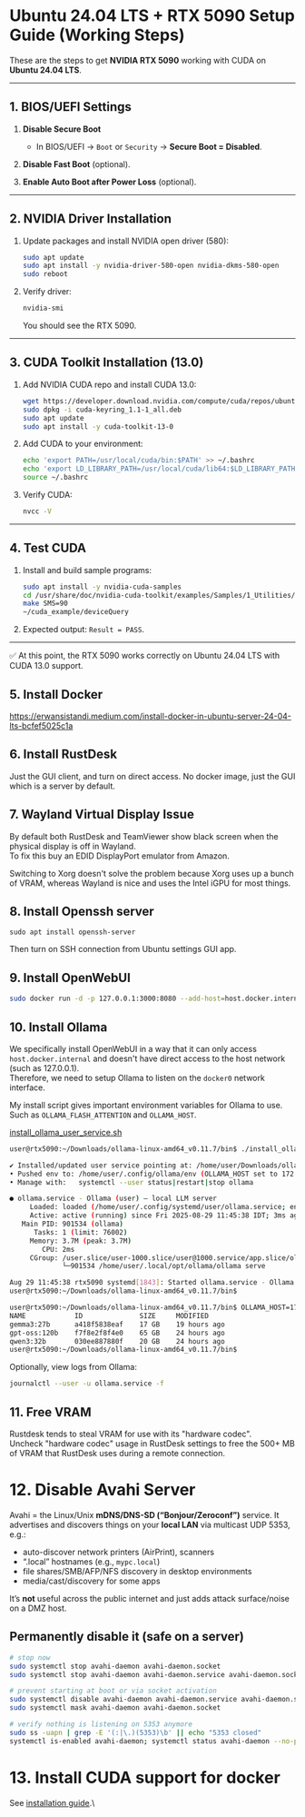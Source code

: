 # Ubuntu 24.04 LTS + RTX 5090 Setup Guide (Working Steps)

These are the steps to get **NVIDIA RTX 5090** working with CUDA on **Ubuntu 24.04 LTS**.

---

## 1. BIOS/UEFI Settings

1. **Disable Secure Boot**  
   - In BIOS/UEFI → `Boot` or `Security` → **Secure Boot = Disabled**.

2. **Disable Fast Boot** (optional).  
3. **Enable Auto Boot after Power Loss** (optional).

---

## 2. NVIDIA Driver Installation

1. Update packages and install NVIDIA open driver (580):
   ```bash
   sudo apt update
   sudo apt install -y nvidia-driver-580-open nvidia-dkms-580-open
   sudo reboot
   ```

2. Verify driver:
   ```bash
   nvidia-smi
   ```
   You should see the RTX 5090.

---

## 3. CUDA Toolkit Installation (13.0)

1. Add NVIDIA CUDA repo and install CUDA 13.0:
   ```bash
   wget https://developer.download.nvidia.com/compute/cuda/repos/ubuntu2404/x86_64/cuda-keyring_1.1-1_all.deb
   sudo dpkg -i cuda-keyring_1.1-1_all.deb
   sudo apt update
   sudo apt install -y cuda-toolkit-13-0
   ```

2. Add CUDA to your environment:
   ```bash
   echo 'export PATH=/usr/local/cuda/bin:$PATH' >> ~/.bashrc
   echo 'export LD_LIBRARY_PATH=/usr/local/cuda/lib64:$LD_LIBRARY_PATH' >> ~/.bashrc
   source ~/.bashrc
   ```

3. Verify CUDA:
   ```bash
   nvcc -V
   ```

---

## 4. Test CUDA

1. Install and build sample programs:
   ```bash
   sudo apt install -y nvidia-cuda-samples
   cd /usr/share/doc/nvidia-cuda-toolkit/examples/Samples/1_Utilities/deviceQuery
   make SMS=90
   ~/cuda_example/deviceQuery
   ```

2. Expected output: `Result = PASS`.

---

✅ At this point, the RTX 5090 works correctly on Ubuntu 24.04 LTS with CUDA 13.0 support.

## 5. Install Docker

https://erwansistandi.medium.com/install-docker-in-ubuntu-server-24-04-lts-bcfef5025c1a

## 6. Install RustDesk
Just the GUI client, and turn on direct access. No docker image, just the GUI which is a server by default.

## 7. Wayland Virtual Display Issue

By default both RustDesk and TeamViewer show black screen when the physical display is off in Wayland.\
To fix this buy an EDID DisplayPort emulator from Amazon.

Switching to Xorg doesn't solve the problem because Xorg uses up a bunch of VRAM, whereas Wayland is nice and uses the Intel iGPU for most things.

## 8. Install Openssh server

`sudo apt install openssh-server`

Then turn on SSH connection from Ubuntu settings GUI app.

## 9. Install OpenWebUI

```sh
sudo docker run -d -p 127.0.0.1:3000:8080 --add-host=host.docker.internal:host-gateway -v open-webui:/app/backend/data --name open-webui --restart always ghcr.io/open-webui/open-webui:v0.6.25
```

## 10. Install Ollama

We specifically install OpenWebUI in a way that it can only access `host.docker.internal` and doesn't have direct access to the host network (such as 127.0.0.1).\
Therefore, we need to setup Ollama to listen on the `docker0` network interface.

My install script gives important environment variables for Ollama to use. Such as `OLLAMA_FLASH_ATTENTION` and `OLLAMA_HOST`.

[install_ollama_user_service.sh](./install_ollama_user_service.sh)

```sh
user@rtx5090:~/Downloads/ollama-linux-amd64_v0.11.7/bin$ ./install_ollama_user_service.sh

✔ Installed/updated user service pointing at: /home/user/Downloads/ollama-linux-amd64_v0.11.7/bin/ollama
• Pushed env to: /home/user/.config/ollama/env (OLLAMA_HOST set to 172.17.0.1:11434)
• Manage with:   systemctl --user status|restart|stop ollama

● ollama.service - Ollama (user) – local LLM server
     Loaded: loaded (/home/user/.config/systemd/user/ollama.service; enabled; preset: enabled)
     Active: active (running) since Fri 2025-08-29 11:45:38 IDT; 3ms ago
   Main PID: 901534 (ollama)
      Tasks: 1 (limit: 76002)
     Memory: 3.7M (peak: 3.7M)
        CPU: 2ms
     CGroup: /user.slice/user-1000.slice/user@1000.service/app.slice/ollama.service
             └─901534 /home/user/.local/opt/ollama/ollama serve

Aug 29 11:45:38 rtx5090 systemd[1843]: Started ollama.service - Ollama (user) – local LLM server.
user@rtx5090:~/Downloads/ollama-linux-amd64_v0.11.7/bin$
```

```sh
user@rtx5090:~/Downloads/ollama-linux-amd64_v0.11.7/bin$ OLLAMA_HOST=172.17.0.1:11434 ./ollama list
NAME            ID              SIZE     MODIFIED     
gemma3:27b      a418f5838eaf    17 GB    19 hours ago    
gpt-oss:120b    f7f8e2f8f4e0    65 GB    24 hours ago    
qwen3:32b       030ee887880f    20 GB    24 hours ago    
user@rtx5090:~/Downloads/ollama-linux-amd64_v0.11.7/bin$
```

Optionally, view logs from Ollama:
```sh
journalctl --user -u ollama.service -f
```

## 11. Free VRAM

Rustdesk tends to steal VRAM for use with its "hardware codec".\
Uncheck "hardware codec" usage in RustDesk settings to free the 500+ MB of VRAM that RustDesk uses during a remote connection.

# 12. Disable Avahi Server

Avahi = the Linux/Unix **mDNS/DNS-SD (“Bonjour/Zeroconf”)** service. It advertises and discovers things on your **local LAN** via multicast UDP 5353, e.g.:

* auto-discover network printers (AirPrint), scanners
* “.local” hostnames (e.g., `mypc.local`)
* file shares/SMB/AFP/NFS discovery in desktop environments
* media/cast/discovery for some apps

It’s **not** useful across the public internet and just adds attack surface/noise on a DMZ host.

## Permanently disable it (safe on a server)

```bash
# stop now
sudo systemctl stop avahi-daemon avahi-daemon.socket
sudo systemctl stop avahi-daemon avahi-daemon.service avahi-daemon.socket

# prevent starting at boot or via socket activation
sudo systemctl disable avahi-daemon avahi-daemon.service avahi-daemon.socket
sudo systemctl mask avahi-daemon avahi-daemon.socket

# verify nothing is listening on 5353 anymore
sudo ss -uapn | grep -E '(:|\.)(5353)\b' || echo "5353 closed"
systemctl is-enabled avahi-daemon; systemctl status avahi-daemon --no-pager
```

# 13. Install CUDA support for docker
See [installation guide](./install_cuda_for_docker.md).\
